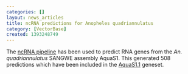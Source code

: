 ```yaml
---
categories: []
layout: news_articles
title: ncRNA predictions for Anopheles quadriannulatus
category: [VectorBase]
created: 1393248749
---
```

The <a href="/info/genome/genebuild/ncrna.html">ncRNA pipeline</a> has been used to predict RNA genes from the <em>An. quadriannulatus</em> SANGWE assembly AquaS1. This generated 508 predictions which have been included in the <a href="/organisms/anopheles-quadriannulatus/sangwe/AquaS1.1">AquaS1.1</a> geneset.
